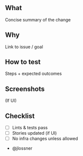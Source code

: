 ## What
Concise summary of the change

## Why
Link to issue / goal

## How to test
Steps + expected outcomes

## Screenshots
(If UI)

## Checklist
- [ ] Lints & tests pass
- [ ] Stories updated (if UI)
- [ ] No infra changes unless allowed

* @jlossner
